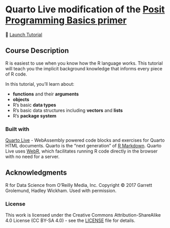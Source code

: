 

# Quarto Live modification of the [Posit Programming Basics primer](https://github.com/rstudio-education/primers/blob/master/basics/04-Programming-Basics/04-Programming-Basics.Rmd)

🚀 [Launch Tutorial](https://mdlama.github.io/Programming_Basics/)

## Course Description

R is easiest to use when you know how the R language works. This
tutorial will teach you the implicit background knowledge that informs
every piece of R code.

In this tutorial, you’ll learn about:

- **functions** and their **arguments**
- **objects**
- R’s basic **data types**
- R’s basic data structures including **vectors** and **lists**
- R’s **package system**

### Built with

[Quarto Live](https://r-wasm.github.io/quarto-live/) - WebAssembly
powered code blocks and exercises for Quarto HTML documents. Quarto is
the “next generation” of [R Markdown](http://rmarkdown.rstudio.com/).
Quarto Live uses [WebR](https://docs.r-wasm.org/webr/latest/), which
facilitates running R code directly in the browser with no need for a
server.

## Acknowledgments

R for Data Science from O’Reilly Media, Inc. Copyright © 2017 Garrett
Grolemund, Hadley Wickham. Used with permission.

### License

This work is licensed under the Creative Commons Attribution-ShareAlike
4.0 License (CC BY-SA 4.0) - see the [LICENSE](LICENSE.md) file for
details.
